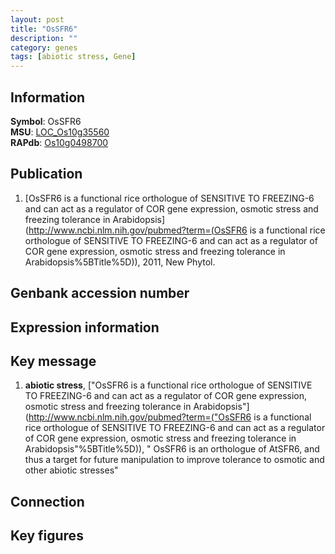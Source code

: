 ```yaml
---
layout: post
title: "OsSFR6"
description: ""
category: genes
tags: [abiotic stress, Gene]
---
```


## Information
__Symbol__: OsSFR6  
__MSU__: [LOC_Os10g35560](http://rice.plantbiology.msu.edu/cgi-bin/ORF_infopage.cgi?orf=LOC_Os10g35560)  
__RAPdb__: [Os10g0498700](http://rapdb.dna.affrc.go.jp/viewer/gbrowse_details/irgsp1?name=Os10g0498700)  

## Publication
1. [OsSFR6 is a functional rice orthologue of SENSITIVE TO FREEZING-6 and can act as a regulator of COR gene expression, osmotic stress and freezing tolerance in Arabidopsis](http://www.ncbi.nlm.nih.gov/pubmed?term=(OsSFR6 is a functional rice orthologue of SENSITIVE TO FREEZING-6 and can act as a regulator of COR gene expression, osmotic stress and freezing tolerance in Arabidopsis%5BTitle%5D)), 2011, New Phytol.

## Genbank accession number

## Expression information

## Key message
1. __abiotic stress__, ["OsSFR6 is a functional rice orthologue of SENSITIVE TO FREEZING-6 and can act as a regulator of COR gene expression, osmotic stress and freezing tolerance in Arabidopsis"](http://www.ncbi.nlm.nih.gov/pubmed?term=("OsSFR6 is a functional rice orthologue of SENSITIVE TO FREEZING-6 and can act as a regulator of COR gene expression, osmotic stress and freezing tolerance in Arabidopsis"%5BTitle%5D)), " OsSFR6 is an orthologue of AtSFR6, and thus a target for future manipulation to improve tolerance to osmotic and other abiotic stresses"

## Connection

## Key figures


